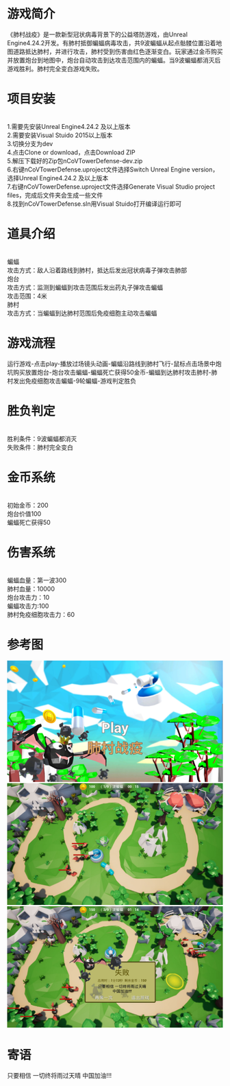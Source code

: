 # 游戏简介
《肺村战疫》是一款新型冠状病毒背景下的公益塔防游戏，由Unreal Engine4.24.2开发。有肺村抵御蝙蝠病毒攻击，共9波蝙蝠从起点骷髅位置沿着地图道路抵达肺村，并进行攻击，肺村受到伤害由红色逐渐变白。玩家通过金币购买并放置炮台到地图中，炮台自动攻击到达攻击范围内的蝙蝠。当9波蝙蝠都消灭后游戏胜利。肺村完全变白游戏失败。

# 项目安装
<br/>1.需要先安装Unreal Engine4.24.2 及以上版本
<br/>2.需要安装Visual Stuido 2015以上版本
<br/>3.切换分支为dev
<br/>4.点击Clone or download，点击Download ZIP
<br/>5.解压下载好的Zip包nCoVTowerDefense-dev.zip
<br/>6.右键nCoVTowerDefense.uproject文件选择Switch Unreal Engine version，选择Unreal Engine4.24.2 及以上版本
<br/>7.右键nCoVTowerDefense.uproject文件选择Generate Visual Studio project files，完成后文件夹会生成一些文件
<br/>8.找到nCoVTowerDefense.sln用Visual Stuido打开编译运行即可

# 道具介绍
<br/>蝙蝠
<br/>攻击方式：敌人沿着路线到肺村，抵达后发出冠状病毒子弹攻击肺部
<br/>炮台
<br/>攻击方式：监测到蝙蝠到攻击范围后发出药丸子弹攻击蝙蝠
<br/>攻击范围：4米
<br/>肺村
<br/>攻击方式：当蝙蝠到达肺村范围后免疫细胞主动攻击蝙蝠
# 游戏流程
运行游戏-点击play-播放过场镜头动画-蝙蝠沿路线到肺村飞行-鼠标点击场景中炮坑购买放置炮台-炮台攻击蝙蝠-蝙蝠死亡获得50金币-蝙蝠到达肺村攻击肺村-肺村发出免疫细胞攻击蝙蝠-9轮蝙蝠-游戏判定胜负
# 胜负判定
<br/>胜利条件：9波蝙蝠都消灭
<br/>失败条件：肺村完全变白
# 金币系统
<br/>初始金币：200
<br/>炮台价值100
<br/>蝙蝠死亡获得50
# 伤害系统
<br/>蝙蝠血量：第一波300
<br/>肺村血量：10000
<br/>炮台攻击力：10
<br/>蝙蝠攻击力:100
<br/>肺村免疫细胞攻击力：60

# 参考图
![image](https://raw.githubusercontent.com/sheencity/nCoVTowerDefense/dev/Picture/Pic01.jpg)
![image](https://raw.githubusercontent.com/sheencity/nCoVTowerDefense/dev/Picture/Pic02.jpg)
![image](https://raw.githubusercontent.com/sheencity/nCoVTowerDefense/dev/Picture/Pic03.jpg)

# 寄语
只要相信 一切终将雨过天晴 中国加油!!!

